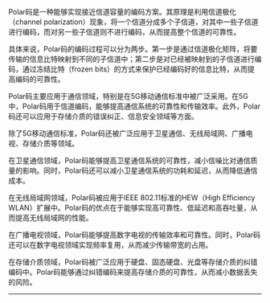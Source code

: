 
Polar码是一种能够实现接近信道容量的编码方案。其原理是利用信道极化（channel polarization）现象，将一个信道分成多个子信道，对其中一些子信道进行编码，而对另一些子信道则不进行编码，从而提高整个信道的可靠性。

具体来说，Polar码的编码过程可以分为两步。第一步是通过信道极化矩阵，将要传输的信息比特映射到不同的子信道中；第二步是对已经被映射到的子信道进行编码，通过冻结比特（frozen bits）的方式来保护已经编码好的信息比特，从而提高编码的可靠性。

Polar码主要应用于通信领域，特别是在5G移动通信标准中被广泛采用。在5G中，Polar码用于信道编码，能够提高通信系统的可靠性和传输效率。此外，Polar码还可以应用于存储介质的错误纠正、信息安全领域等方面。

除了5G移动通信标准，Polar码还被广泛应用于卫星通信、无线局域网、广播电视、存储介质等领域。

在卫星通信领域，Polar码能够提高卫星通信系统的可靠性，减小信噪比对通信质量的影响。同时，Polar码还可以减小卫星通信系统的功耗和延迟，从而降低通信成本。

在无线局域网领域，Polar码被应用于IEEE 802.11标准的HEW（High Efficiency WLAN）扩展中。Polar码的优点在于能够实现高可靠性、低延迟和高吞吐量，从而提高无线局域网的性能。

在广播电视领域，Polar码能够提高数字电视的传输效率和可靠性。同时，Polar码还可以在数字电视领域实现频率复用，从而减少传输带宽的占用。

在存储介质领域，Polar码被广泛应用于硬盘、固态硬盘、光盘等存储介质的纠错编码中。Polar码能够通过纠错编码来提高存储介质的可靠性，从而减小数据丢失的风险。

---

